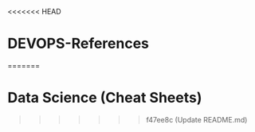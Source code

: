 <<<<<<< HEAD
# DEVOPS-References
=======
# Data Science (Cheat Sheets)
>>>>>>> f47ee8c (Update README.md)
